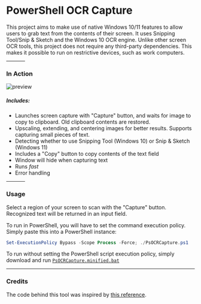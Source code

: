 # PowerShell OCR Capture

This project aims to make use of native Windows 10/11 features to allow users to grab text from the contents of their screen. It uses Snipping Tool/Snip & Sketch and the Windows 10 OCR engine. Unlike other screen OCR tools, this project does not require any third-party dependencies. This makes it possible to run on restrictive devices, such as work computers.

<hr width=50>

### In Action

![preview](https://user-images.githubusercontent.com/72637910/184614565-1a550bd6-80fd-4d8a-8a92-fcec9d7509d3.gif)


##### Includes:
- Launches screen capture with "Capture" button, and waits for image to copy to clipboard. Old clipboard contents are restored.
- Upscaling, extending, and centering images for better results. Supports capturing small pieces of text.
- Detecting whether to use Snipping Tool (Windows 10) or Snip & Sketch (Windows 11)
- Includes a "Copy" button to copy contents of the text field
- Window will hide when capturing text
- Runs *fast*
- Error handling

<hr width=50>

### Usage

Select a region of your screen to scan with the "Capture" button. Recognized text will be returned in an input field.

To run in PowerShell, you will have to set the command execution policy. Simply paste this into a PowerShell instance:

```powershell
Set-ExecutionPolicy Bypass -Scope Process -Force; ./PsOCRCapture.ps1
```

To run without setting the PowerShell script execution policy, simply download and run [`PsOCRCapture.minified.bat`](https://raw.githubusercontent.com/daijro/PsOCRCapture/main/PsOCRCapture.minified.bat)

---

### Credits

The code behind this tool was inspired by [this reference](https://github.com/HumanEquivalentUnit/PowerShell-Misc/blob/master/Get-Win10OcrTextFromImage.ps1).
